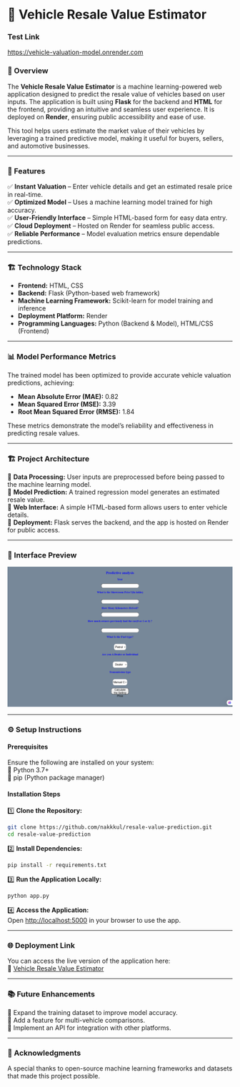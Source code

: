 # 🚗 Vehicle Resale Value Estimator  

### Test Link
https://vehicle-valuation-model.onrender.com

### 📜 Overview  
The **Vehicle Resale Value Estimator** is a machine learning-powered web application designed to predict the resale value of vehicles based on user inputs. The application is built using **Flask** for the backend and **HTML** for the frontend, providing an intuitive and seamless user experience. It is deployed on **Render**, ensuring public accessibility and ease of use.  

This tool helps users estimate the market value of their vehicles by leveraging a trained predictive model, making it useful for buyers, sellers, and automotive businesses.  

---

### 🚀 Features  
✅ **Instant Valuation** – Enter vehicle details and get an estimated resale price in real-time.  
✅ **Optimized Model** – Uses a machine learning model trained for high accuracy.  
✅ **User-Friendly Interface** – Simple HTML-based form for easy data entry.  
✅ **Cloud Deployment** – Hosted on Render for seamless public access.  
✅ **Reliable Performance** – Model evaluation metrics ensure dependable predictions.  

---

### 🏗️ Technology Stack  
- **Frontend:** HTML, CSS  
- **Backend:** Flask (Python-based web framework)  
- **Machine Learning Framework:** Scikit-learn for model training and inference  
- **Deployment Platform:** Render  
- **Programming Languages:** Python (Backend & Model), HTML/CSS (Frontend)  

---

### 📊 Model Performance Metrics  
The trained model has been optimized to provide accurate vehicle valuation predictions, achieving:  

- **Mean Absolute Error (MAE):** 0.82  
- **Mean Squared Error (MSE):** 3.39  
- **Root Mean Squared Error (RMSE):** 1.84  

These metrics demonstrate the model’s reliability and effectiveness in predicting resale values.  

---

### 🏗️ Project Architecture  
📌 **Data Processing:** User inputs are preprocessed before being passed to the machine learning model.  
📌 **Model Prediction:** A trained regression model generates an estimated resale value.  
📌 **Web Interface:** A simple HTML-based form allows users to enter vehicle details.  
📌 **Deployment:** Flask serves the backend, and the app is hosted on Render for public access.  

---

### 📸 Interface Preview  
![App Interface](images/interface.png)  

---

### ⚙️ Setup Instructions  

#### **Prerequisites**  
Ensure the following are installed on your system:  
🔹 Python 3.7+  
🔹 pip (Python package manager)  

#### **Installation Steps**  

1️⃣ **Clone the Repository:**  
```bash
git clone https://github.com/nakkkul/resale-value-prediction.git
cd resale-value-prediction
```  

2️⃣ **Install Dependencies:**  
```bash
pip install -r requirements.txt
```  

3️⃣ **Run the Application Locally:**  
```bash
python app.py
```  

4️⃣ **Access the Application:**  
Open [http://localhost:5000](http://localhost:5000) in your browser to use the app.  

---

### 🌐 Deployment Link  
You can access the live version of the application here:  
🔗 [Vehicle Resale Value Estimator](https://resale-value-prediction.onrender.com)  

---

### 📚 Future Enhancements  
🔹 Expand the training dataset to improve model accuracy.  
🔹 Add a feature for multi-vehicle comparisons.  
🔹 Implement an API for integration with other platforms.  

---

### 🤝 Acknowledgments  
A special thanks to open-source machine learning frameworks and datasets that made this project possible.  
